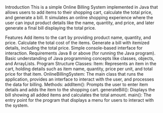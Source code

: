 Introduction
This is a simple Online Billing System implemented in Java that allows users to add items to their shopping cart, calculate the total price, and generate a bill. It simulates an online shopping experience where the user can input product details like the name, quantity, and price, and later generate a final bill displaying the total price.

Features
Add items to the cart by providing product name, quantity, and price.
Calculate the total cost of the items.
Generate a bill with itemized details, including the total price.
Simple console-based interface for interaction.
Requirements
Java 8 or above (for running the Java program).
Basic understanding of Java programming concepts like classes, objects, and ArrayLists.
Program Structure
Classes:
Item: Represents an item in the cart, holding details such as item name, quantity, price per unit, and total price for that item.
OnlineBillingSystem: The main class that runs the application, provides an interface to interact with the user, and processes the data for billing.
Methods:
addItem(): Prompts the user to enter item details and adds the item to the shopping cart.
generateBill(): Displays the bill showing all added items and calculates the total amount.
main(): The entry point for the program that displays a menu for users to interact with the system.
